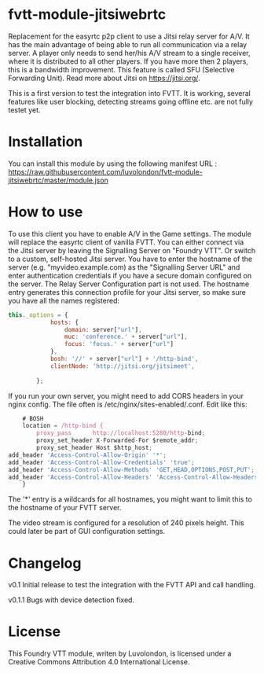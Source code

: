 # fvtt-module-jitsiwebrtc
Replacement for the easyrtc p2p client to use a Jitsi relay server for A/V. It has the main advantage of being able to run all communication via a relay server. A player only needs to send her/his A/V stream to a single receiver, where it is distributed to all other players. If you have more then 2 players, this is a bandwidth improvement. This feature is called SFU (Selective Forwarding Unit). Read more about Jitsi on https://jitsi.org/.

This is a first version to test the integration into FVTT. It is working, several features like user blocking, detecting streams going offline etc. are not fully testet yet.

# Installation
You can install this module by using the following manifest URL : https://raw.githubusercontent.com/luvolondon/fvtt-module-jitsiwebrtc/master/module.json

# How to use
To use this client you have to enable A/V in the Game settings. The module will replace the easyrtc client of vanilla FVTT.
You can either connect via the Jitsi server by leaving the Signalling Server on "Foundry VTT". Or switch to a custom, self-hosted Jitsi server. You have to enter the hostname of the server (e.g. "myvideo.example.com) as the "Signalling Server URL" and enter authentication credentials if you have a secure domain configured on the server. 
The Relay Server Configuration part is not used.
The hostname entry generates this connection profile for your Jitsi server, so make sure you have all the names registered:
```javascript
this._options = {
			hosts: {
				domain: server["url"],
				muc: 'conference.' + server["url"],
				focus: 'focus.' + server["url"]
			},
			bosh: '//' + server["url"] + '/http-bind',
			clientNode: 'http://jitsi.org/jitsimeet',
			
		};
```

If you run your own server, you might need to add CORS headers in your nginx config. The file often is /etc/nginx/sites-enabled/<hostname>.conf. Edit like this:
```javascript
    # BOSH
    location = /http-bind {
        proxy_pass      http://localhost:5280/http-bind;
        proxy_set_header X-Forwarded-For $remote_addr;
        proxy_set_header Host $http_host;
add_header 'Access-Control-Allow-Origin' '*';
add_header 'Access-Control-Allow-Credentials' 'true';
add_header 'Access-Control-Allow-Methods' 'GET,HEAD,OPTIONS,POST,PUT';
add_header 'Access-Control-Allow-Headers' 'Access-Control-Allow-Headers, Origin,Accept, X-Requested-With, Content-Type, Access-Control-Request-Method, Access-Control-Request-Headers';
    }
```
The '*' entry is a wildcards for all hostnames, you might want to limit this to the hostname of your FVTT server.
	
The video stream is configured for a resolution of 240 pixels height. This could later be part of GUI configuration settings.

# Changelog

v0.1
Initial release to test the integration with the FVTT API and call handling. 

v0.1.1
Bugs with device detection fixed. 

# License
This Foundry VTT module, writen by Luvolondon, is licensed under a Creative Commons Attribution 4.0 International License.

